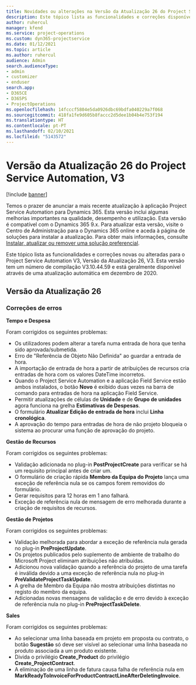 ```yaml
---
title: Novidades ou alterações na Versão da Atualização 26 do Project Service Automation, V3
description: Este tópico lista as funcionalidades e correções disponíveis no Project Service Automation V3, Versão da Atualização 26, V3.
author: ruhercul
manager: kfend
ms.service: project-operations
ms.custom: dyn365-projectservice
ms.date: 01/12/2021
ms.topic: article
ms.author: ruhercul
audience: Admin
search.audienceType:
- admin
- customizer
- enduser
search.app:
- D365CE
- D365PS
- ProjectOperations
ms.openlocfilehash: 14fcccf5804e5da0926dbc69bdfa040229a7f068
ms.sourcegitcommit: 418fa1fe9d605b8faccc2d5dee1b04b4e753f194
ms.translationtype: HT
ms.contentlocale: pt-PT
ms.lasthandoff: 02/10/2021
ms.locfileid: "5143572"
---
```

# <a name="project-service-automation-update-release-26-v3"></a>Versão da Atualização 26 do Project Service Automation, V3

[!include [banner](../includes/psa-now-project-operations.md)]

Temos o prazer de anunciar a mais recente atualização à aplicação Project Service Automation para Dynamics 365. Esta versão inclui algumas melhorias importantes na qualidade, desempenho e utilização. Esta versão é compatível com o Dynamics 365 9.x. Para atualizar esta versão, visite o Centro de Administração para o Dynamics 365 online e aceda à página de soluções para instalar a atualização. Para obter mais informações, consulte [Instalar, atualizar ou remover uma solução preferencial](https://docs.microsoft.com/power-platform/admin/install-remove-preferred-solution).

Este tópico lista as funcionalidades e correções novas ou alteradas para o Project Service Automation V3, Versão da Atualização 26, V3. Esta versão tem um número de compilação V3.10.44.59 e está geralmente disponível através de uma atualização automática em dezembro de 2020.

## <a name="update-release-26"></a>Versão da Atualização 26

### <a name="bug-fixes"></a>Correções de erros

**Tempo e Despesa**

Foram corrigidos os seguintes problemas:

- Os utilizadores podem alterar a tarefa numa entrada de hora que tenha sido aprovada/submetida.
- Erro de "Referência de Objeto Não Definida" ao guardar a entrada de hora.
- A importação de entrada de hora a partir de atribuições de recursos cria entradas de hora com os valores DateTime incorretos.
- Quando o Project Service Automation e a aplicação Field Service estão ambos instalados, o botão **Novo** é exibido duas vezes na barra de comando para entradas de hora na aplicação Field Service.
- Permitir atualizações de células de **Unidade** e de **Grupo de unidades** agora funciona na grelha **Estimativas de Despesas**.
- O formulário **Atualizar Edição de entrada de hora** inclui **Linha cronológica**.
- A aprovação do tempo para entradas de hora de não projeto bloqueia o sistema ao procurar uma função de aprovação do projeto.

**Gestão de Recursos**

Foram corrigidos os seguintes problemas:

- Validação adicionada no plug-in **PostProjectCreate** para verificar se há um requisito principal antes de criar um.
- O formulário de criação rápida **Membro da Equipa do Projeto** lança uma exceção de referência nula se os campos forem removidos do formulário.
- Gerar requisitos para 12 horas em 1 ano falhará.
- Exceção de referência nula de mensagem de erro melhorada durante a criação de requisitos de recursos.

**Gestão de Projetos**

Foram corrigidos os seguintes problemas:

- Validação melhorada para abordar a exceção de referência nula gerada no plug-in **PreProjectUpdate**.
- Os projetos publicados pelo suplemento de ambiente de trabalho do Microsoft Project eliminam atribuições não atribuídas.
- Adicionou nova validação quando a referência do projeto de uma tarefa é inválida devido a uma exceção de referência nula no plug-in **PreValidateProjectTaskUpdate**.
- A grelha de Membro da Equipa não mostra atribuições distintas no registo do membro da equipa.
- Adicionadas novas mensagens de validação e de erro devido à exceção de referência nula no plug-in **PreProjectTaskDelete**.

**Sales**

Foram corrigidos os seguintes problemas:

- Ao selecionar uma linha baseada em projeto em proposta ou contrato, o botão **Sugestão** só deve ser visível ao selecionar uma linha baseada no produto associada a um produto existente.
- Divida o privilégio **Create_Product** do privilégio **Create_ProjectContract**.
- A eliminação de uma linha de fatura causa falha de referência nula em **MarkReadyToInvoiceForProductContractLineAfterDeletingInvoice**.
